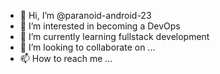 - 👋 Hi, I’m @paranoid-android-23
- 👀 I’m interested in becoming a DevOps
- 🌱 I’m currently learning fullstack development
- 💞️ I’m looking to collaborate on ...
- 📫 How to reach me ...

<!---
paranoid-android-23/paranoid-android-23 is a ✨ special ✨ repository because its `README.md` (this file) appears on your GitHub profile.
You can click the Preview link to take a look at your changes.
--->
